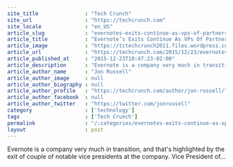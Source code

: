 ```yaml
---
site_title               : "Tech Crunch"
site_url                 : "https://techcrunch.com"
site_locale              : "en_US"
article_slug             : "evernotes-exits-continue-as-vps-of-partnerships-and-brand-both-move-on"
article_title            : "Evernote’s Exits Continue As VPs Of Partnerships And Brand Both Move On"
article_image            : "https://tctechcrunch2011.files.wordpress.com/2014/11/evernote.jpg?w=764&h=400&crop=1"
article_url              : "https://techcrunch.com/2015/12/23/evernotes-exits-continue-as-vps-of-partnerships-and-brand-both-move-on/"
article_published_at     : "2015-12-23T10:47:23-02:00"
article_description      : "Evernote is a company very much in transition, and that's highlighted by the exit of couple of notable vice presidents at the company. Vice President of..."
article_author_name      : "Jon Russell"
article_author_image     : null
article_author_biography : null
article_author_profile   : "https://techcrunch.com/author/jon-russell/"
article_author_facebook  : null
article_author_twitter   : "https://twitter.com/jonrussell"
category                 : ['technology']
tags                     : ['Tech Crunch']
permalink                : "/:categories/evernotes-exits-continue-as-vps-of-partnerships-and-brand-both-move-on/"
layout                   : post
---
```


Evernote is a company very much in transition, and that's highlighted by the exit of couple of notable vice presidents at the company. Vice President of...
